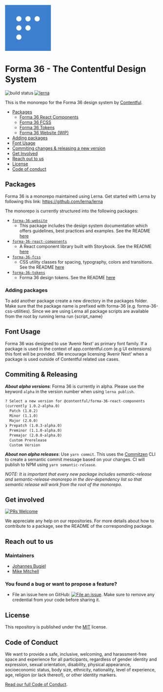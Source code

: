 <img src="./forma-icon.png" width="150">

# Forma 36 - The Contentful Design System

![build status](https://travis-ci.com/contentful/forma-36.svg?token=9ZgfZHVDFAy8E7oFpbGM&branch=master)
[![lerna](https://img.shields.io/badge/maintained%20with-lerna-cc00ff.svg)](https://lernajs.io/)

This is the monorepo for the Forma 36 design system by [Contentful](https://www.contentful.com).

<!-- TOC -->

- [Packages](#packages)
  - [Forma 36 React Components](./packages/forma-36-react-components/README.md)
  - [Forma 36 FCSS](./packages/forma-36-fcss/README.md)
  - [Forma 36 Tokens](./packages/forma-36-tokens/README.md)
  - [Forma 36 Website (WIP)](./packages/forma-36-website/README.md)
- [Adding packages](#adding-packages)
- [Font Usage](#font-usage)
- [Commiting changes & releasing a new version](#commiting-changes-&-releasing-a-new-forma-36-version)
- [Get Involved](#get-involved)
- [Reach out to us](#reach-out-to-us)
- [License](#license)
- [Code of conduct](#code-of-conduct)
  <!-- /TOC -->

## Packages

Forma 36 is a monorepo maintained using Lerna. Get started with Lerna by following this link: https://github.com/lerna/lerna

The monorepo is currently structured into the following packages:

- [`forma-36-website`](https://github.com/contentful/forma-36/tree/master/packages/forma-36-website)
  - This package includes the design system documentation which offers guidelines, best practices and examples.
    See the README [here](./packages/forma-36-website/README.md)
- [`forma-36-react-components`](https://github.com/contentful/forma-36/tree/master/packages/forma-36-react-components)
  - A React component library built with Storybook. See the README [here](./packages/forma-36-react-components/README.md)
- [`forma-36-fcss`](https://github.com/contentful/forma-36/tree/master/packages/forma-36-fcss)
  - CSS utility classes for spacing, typography, colors and transitions. See the README [here](./packages/forma-36-fcss/README.md)
- [`forma-36-tokens`](https://github.com/contentful/forma-36/tree/master/packages/forma-36-tokens)
  - Forma 36 design tokens. See the README [here](./packages/forma-36-tokens/README.md)

### Adding packages

To add another package create a new directory in the packages folder. Make sure that the package name is prefixed with forma-36 (e.g. forma-36-css-utilities). Since we are using Lerna all package scripts are available from the root by running lerna run {script_name}

## Font Usage

Forma 36 was designed to use ‘Avenir Next’ as primary font family. If a package is used in the context of app.contentful.com (e.g UI extensions) this font will be provided. We encourage licensing ‘Avenir Next’ when a package is used outside of Contentful related use cases.

## Commiting & Releasing

**_About alpha versions_**: Forma 36 is currently in alpha. Please use the keyword `alpha` in the version number when using `lerna publish`.

```
? Select a new version for @contentful/forma-36-react-components (currently 1.0.2-alpha.0)
  Patch (1.0.2)
  Minor (1.1.0)
  Major (2.0.0)
❯ Prepatch (1.0.3-alpha.0)
  Preminor (1.1.0-alpha.0)
  Premajor (2.0.0-alpha.0)
  Custom Prerelease
  Custom Version
```

**_About non alpha releases_**: Use `yarn commit`. This uses the [Commitzen](https://github.com/commitizen/cz-cli) CLI to create a semantic commit message based on your changes. CI will publish to NPM using `yarn semantic-release`.

_NOTE: It is important that every new package includes semantic-release and semantic-release-monorepo in the dev-dependency list so that semantic release will work from the root of the monorepo._

## Get involved

[![PRs Welcome](https://img.shields.io/badge/PRs-welcome-brightgreen.svg?maxAge=31557600)](http://makeapullrequest.com)

We appreciate any help on our repositories. For more details about how to
contribute to a package, see the README of the corresponding package.

## Reach out to us

### Maintainers

- [Johannes Bugiel](https://github.com/wichniowski)
- [Mike Mitchell](https://github.com/m10l)

### You found a bug or want to propose a feature?

- File an issue here on GitHub: [![File an issue](https://img.shields.io/badge/-Create%20Issue-6cc644.svg?logo=github&maxAge=31557600)](https://github.com/contentful/forma-36/issues/new). Make sure to remove any credential from your code before sharing it.

## License

This repository is published under the [MIT](LICENSE.md) license.

## Code of Conduct

We want to provide a safe, inclusive, welcoming, and harassment-free space and experience for all participants, regardless of gender identity and expression, sexual orientation, disability, physical appearance, socioeconomic status, body size, ethnicity, nationality, level of experience, age, religion (or lack thereof), or other identity markers.

[Read our full Code of Conduct](https://github.com/contentful-developer-relations/community-code-of-conduct).
